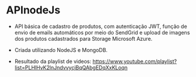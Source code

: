 # APInodeJs
- API básica de cadastro de produtos, com autenticação JWT, função de envio de emails automáticos por meio do SendGrid e upload de imagens dos produtos cadastrados para Storage Microsoft Azure. 

- Criada utilizando NodeJS e MongoDB.

- Resultado da playlist de videos: https://www.youtube.com/playlist?list=PLHlHvK2lnJndvvycjBqQAbgEDqXxKLoqn 

